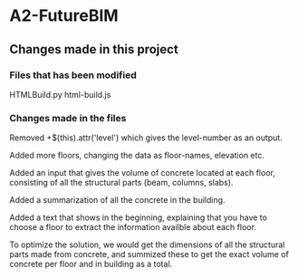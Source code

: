 # A2-FutureBIM

## Changes made in this project
### Files that has been modified
HTMLBuild.py 
html-build.js



### Changes made in the files
Removed +$(this).attr('level') which gives the level-number as an output. 

Added more floors, changing the data as floor-names, elevation etc.

Added an input that gives the volume of concrete located at each floor, consisting of all the structural parts (beam, columns, slabs). 

Added a summarization of all the concrete in the building.

Added a text that shows in the beginning, explaining that you have to choose a floor to extract the information availble about each floor. 




To optimize the solution, we would get the dimensions of all the structural parts made from concrete, and summized these to get the exact volume of concrete per floor and in building as a total. 


